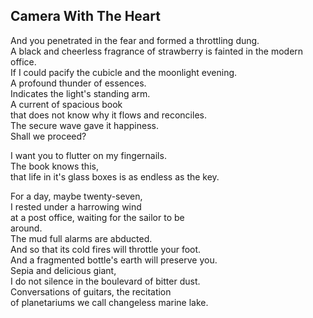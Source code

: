 Camera With The Heart
---------------------
And you penetrated in the fear and formed a throttling dung.  
A black and cheerless fragrance of strawberry is fainted in the modern office.  
If I could pacify the cubicle and the moonlight evening.  
A profound thunder of essences.  
Indicates the light's standing arm.  
A current of spacious book  
that does not know why it flows and reconciles.  
The secure wave gave it happiness.  
Shall we proceed?  
  
I want you to flutter on my fingernails.  
The book knows this,  
that life in it's glass boxes is as endless as the key.  
  
For a day, maybe twenty-seven,  
I rested under a harrowing wind  
at a post office, waiting for the sailor to be  
around.  
The mud full alarms are abducted.  
And so that its cold fires will throttle your foot.  
And a fragmented bottle's earth will preserve you.  
Sepia and delicious giant,  
I do not silence in the boulevard of bitter dust.  
Conversations of guitars, the recitation  
of planetariums we call changeless marine lake.  
